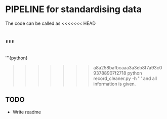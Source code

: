 # PIPELINE for standardising data

The code can be called as
<<<<<<< HEAD

'''
=======
'''{python}
>>>>>>> a8a258bafbcaaa3a3eb8f7a93c093788907f2718
python record_cleaner.py -h
'''
and all information is given.

## TODO

* Write readme
